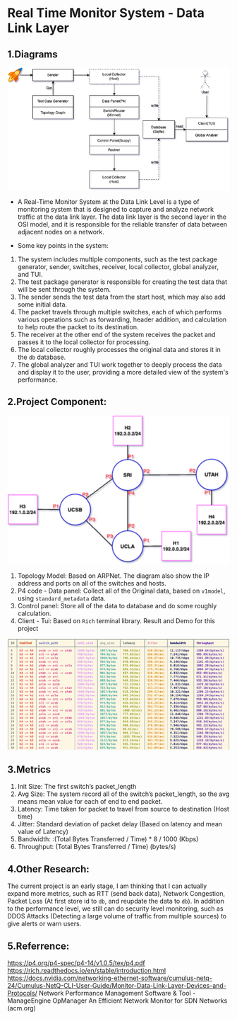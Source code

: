 # Real Time Monitor System - Data Link Layer

## 1.Diagrams

![diagrams](./docs/diagram.png)

- A Real-Time Monitor System at the Data Link Level is a type of monitoring system that is designed to capture and analyze network traffic at the data link layer. The data link layer is the second layer in the OSI model, and it is responsible for the reliable transfer of data between adjacent nodes on a network.

* Some key points in the system:
1. The system includes multiple components, such as the test package generator, sender, switches, receiver, local collector, global analyzer, and TUI.
2. The test package generator is responsible for creating the test data that will be sent through the system.
3. The sender sends the test data from the start host, which may also add some initial data.
4. The packet travels through multiple switches, each of which performs various operations such as forwarding, header addition, and calculation to help route the packet to its destination.
5. The receiver at the other end of the system receives the packet and passes it to the local collector for processing.
6. The local collector roughly processes the original data and stores it in the `db` database.
7. The global analyzer and TUI work together to deeply process the data and display it to the user, providing a more detailed view of the system's performance.


## 2.Project Component:
![topology](./docs/topology.png)

1. Topology Model: Based on ARPNet. The diagram also show the IP address and ports on all of the switches and hosts.
2. P4 code - Data panel: Collect all of the Original data, based on `v1model`, using `standard_metadata` data.
3. Control panel: Store all of the data to database and do some roughly calculation.
4. Client - Tui: Based on `Rich` terminal library. Result and Demo for this project

![results](./docs/results.png)

## 3.Metrics
1. Init Size: The first switch’s packet_length
2. Avg Size: The system record all of the switch’s packet_length, so the avg means mean value for each of end to end packet.
3. Latency: Time taken for packet to travel from source to destination (Host time)
4. Jitter: Standard deviation of packet delay (Based on latency and mean value of Latency)
5. Bandwidth: :(Total Bytes Transferred / Time) * 8 / 1000 (Kbps)
6. Throughput: (Total Bytes Transferred / Time) (bytes/s)

## 4.Other Research:

The current project is an early stage, I am thinking that I can actually expand more metrics, such as RTT (send back data), Network Congestion, Packet Loss (At first store id to `db`, and reupdate the data to `db`).
In addition to the performance level, we still can do security level monitoring, such as DDOS Attacks (Detecting a large volume of traffic from multiple sources) to give alerts or warn users.

## 5.Referrence:
https://p4.org/p4-spec/p4-14/v1.0.5/tex/p4.pdf
https://rich.readthedocs.io/en/stable/introduction.html
https://docs.nvidia.com/networking-ethernet-software/cumulus-netq-24/Cumulus-NetQ-CLI-User-Guide/Monitor-Data-Link-Layer-Devices-and-Protocols/
Network Performance Management Software & Tool - ManageEngine OpManager
An Efficient Network Monitor for SDN Networks (acm.org)



